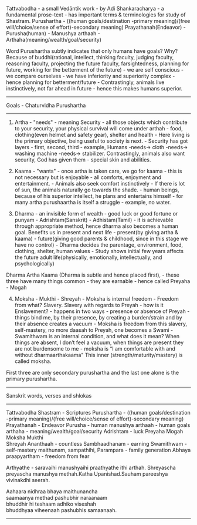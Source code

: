 Tattvabodha - a small Vedāntik work - by Adi Shankaracharya - a fundamental prose-text - has important terms & terminologies for study of Shastram. 
Purushartha - ((human goals/destination -primary meaning)/(free will/choice/sense of effort)-secondary meaning) 
Prayathanah(Endeavor) - Purusha(human) - Manushya arthaah - Arthaha(meaning/wealth/goal/security)

Word Purushartha subtly indicates that only humans have goals? Why? Because of buddhi(rational, intellect, thinking faculty, judging faculty, reasoning faculty, projecting the future faculty, farsightedness, planning for future, working for the betterment of the future) - we are self conscious - we compare ourselves - we have inferiority and superiority complex - hence planning for betterment/future - Contrastingly, animals live instinctively, not far ahead in future - hence this makes humans superior.

---- ---- ---- ---- ---- ---- ---- ----
Goals - Chaturvidha Purushartha
---- ---- ---- ---- ---- ---- ---- ----
1. Artha - "needs" - meaning Security - all those objects which contribute to your security, your physical survival will come under arthah - food, clothing(even helmet and safety gear), shelter and health - Here living is the primary objective, being useful to society is next. - Security has got layers - first, second, third - example, Humans -needs-> cloth -needs-> washing machine -needs-> stabilizer. Contrastingly, animals also want security, God has given them - special skin and abilities. 

2. Kaama - "wants" - once artha is taken care, we go for kaama - this is not necessary but is enjoyable - all comforts, enjoyment and entertainment. - Animals also seek comfort instinctively - If there is lot of sun, the animals naturally go towards the shade. - human beings, because of his superior intellect, he plans and entertains himself - for many artha purushaartha is itself a struggle - example, no water. 

3. Dharma - an invisible form of wealth - good luck or good fortune or punyam - Adrishtam(Sanskrit) - Adhistam(Tamil) - it is achievable through appropriate method, hence dharma also becomes a human goal. Benefits us in present and next life - present(by giving artha & kaama) - future(giving good parents & childhood, since in this stage we have no control) - Dharma decides the parentage, environment, food, clothing, shelter, human values - Study shows initial few years affects the future adult life(physically, emotionally, intellectually, and psychologically)

Dharma Artha Kaama (Dharma is subtle and hence placed first), - these three have many things common - they are earnable - hence called Preyaha - Mogah 

4. Moksha - Mukthi - Shreyah - Moksha is internal freedom - Freedom from what? Slavery. Slavery with regards to Preyah - how is it Enslavement? - happens in two ways - presence or absence of Preyah - things bind me, by their presence, by creating a burden/strain and by their absence creates a vacuum - Moksha is freedom from this slavery, self-mastery, no more daasah to Preyah, one becomes a Swami - Swamithwam is an internal condition, and what does it mean? When things are absent, I don’t feel a vacuum, when things are present they are not burdensome to me - moksha is “I am comfortable with and without dharmaarthakaama" This inner (strength/maturity/mastery) is called moksha.

First three are only secondary purushartha and the last one alone is the primary purushartha.

---- ---- ---- ---- ---- ---- ---- ---- 
Sanskrit words, verses and shlokas
---- ---- ---- ---- ---- ---- ---- ---- 

Tattvabodha
Shastram - Scriptures
Purushartha - ((human goals/destination -primary meaning)/(free will/choice/sense of effort)-secondary meaning)
Prayathanah - Endeavor
Purusha - human
manushya arthaah - human goals
arthaha - meaning/wealth/goal/security
Adrishtam - luck
Preyaha 
Mogah
Moksha 
Mukthi  
Shreyah 
Ananthaah - countless
Sambhaadhanam - earning
Swamithwam - self-mastery
maithunam, sampathihi, Parampara - family generation
Abhaya praapyartham - freedom from fear

Arthyathe - saravaihi manushyaihi praathyathe ithi arthah.
Shreyascha preyascha manushya methah.Katha Upanishad.Sauham pareeshya vivinakdhi seerah.

Aahaara nidhraa bhaya maithunancha  
saamaanya methad pashubhir naraanaam  
bhuddhir hi teshaam adhiko viseshah  
bhuddhyaa viheenaah pashubhis samaanaah. 

---- ---- ---- ---- ---- ---- ---- ---- 